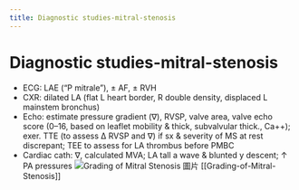 ```yaml
---
title: Diagnostic studies-mitral-stenosis
---
```

# Diagnostic studies-mitral-stenosis


* ECG: LAE (“P mitrale”), ± AF, ± RVH
* CXR: dilated LA (flat L heart border, R double density, displaced L mainstem bronchus)
* Echo: estimate pressure gradient (∇), RVSP, valve area, valve echo score (0–16, based on leaflet mobility & thick, subvalvular thick., Ca++); exer. TTE (to assess ∆ RVSP and ∇) if sx & severity of MS at rest discrepant; TEE to assess for LA thrombus before PMBC
* Cardiac cath: ∇, calculated MVA; LA tall a wave & blunted y descent; ↑ PA pressures
![Grading of Mitral Stenosis 圖片](https://i.imgur.com/TAbeRqO.png)
[[Grading-of-Mitral-Stenosis]]
